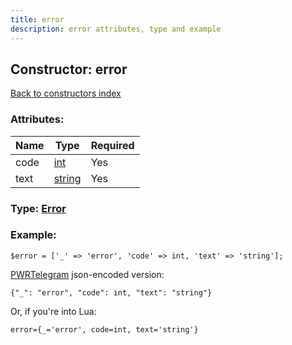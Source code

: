 ```yaml
---
title: error
description: error attributes, type and example
---
```

## Constructor: error  
[Back to constructors index](index.md)



### Attributes:

| Name     |    Type       | Required |
|----------|---------------|----------|
|code|[int](../types/int.md) | Yes|
|text|[string](../types/string.md) | Yes|



### Type: [Error](../types/Error.md)


### Example:

```
$error = ['_' => 'error', 'code' => int, 'text' => 'string'];
```  

[PWRTelegram](https://pwrtelegram.xyz) json-encoded version:

```
{"_": "error", "code": int, "text": "string"}
```


Or, if you're into Lua:  


```
error={_='error', code=int, text='string'}

```


